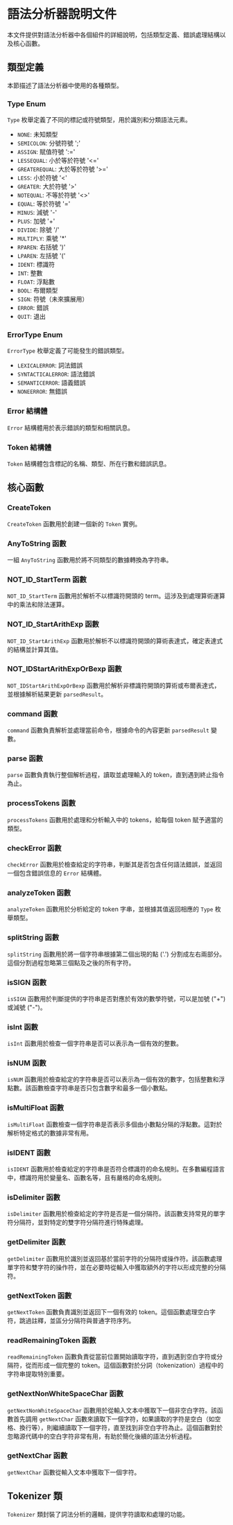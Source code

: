 # 語法分析器說明文件

本文件提供對語法分析器中各個組件的詳細說明，包括類型定義、錯誤處理結構以及核心函數。

## 類型定義

本節描述了語法分析器中使用的各種類型。

### Type Enum

`Type` 枚舉定義了不同的標記或符號類型，用於識別和分類語法元素。

- `NONE`: 未知類型
- `SEMICOLON`: 分號符號 ';'
- `ASSIGN`: 賦值符號 ':='
- `LESSEQUAL`: 小於等於符號 '<='
- `GREATEREQUAL`: 大於等於符號 '>='
- `LESS`: 小於符號 '<'
- `GREATER`: 大於符號 '>'
- `NOTEQUAL`: 不等於符號 '<>'
- `EQUAL`: 等於符號 '='
- `MINUS`: 減號 '-'
- `PLUS`: 加號 '+'
- `DIVIDE`: 除號 '/'
- `MULTIPLY`: 乘號 '*'
- `RPAREN`: 右括號 ')'
- `LPAREN`: 左括號 '('
- `IDENT`: 標識符
- `INT`: 整數
- `FLOAT`: 浮點數
- `BOOL`: 布爾類型
- `SIGN`: 符號（未來擴展用）
- `ERROR`: 錯誤
- `QUIT`: 退出

### ErrorType Enum

`ErrorType` 枚舉定義了可能發生的錯誤類型。

- `LEXICALERROR`: 詞法錯誤
- `SYNTACTICALERROR`: 語法錯誤
- `SEMANTICERROR`: 語義錯誤
- `NONEERROR`: 無錯誤

### Error 結構體

`Error` 結構體用於表示錯誤的類型和相關訊息。

### Token 結構體

`Token` 結構體包含標記的名稱、類型、所在行數和錯誤訊息。

## 核心函數

### CreateToken

`CreateToken` 函數用於創建一個新的 `Token` 實例。

### AnyToString 函數

一組 `AnyToString` 函數用於將不同類型的數據轉換為字符串。

### NOT_ID_StartTerm 函數

`NOT_ID_StartTerm` 函數用於解析不以標識符開頭的 term。這涉及到處理算術運算中的乘法和除法運算。

### NOT_ID_StartArithExp 函數

`NOT_ID_StartArithExp` 函數用於解析不以標識符開頭的算術表達式，確定表達式的結構並計算其值。


### NOT_IDStartArithExpOrBexp 函數

`NOT_IDStartArithExpOrBexp` 函數用於解析非標識符開頭的算術或布爾表達式，並根據解析結果更新 `parsedResult`。


### command 函數

`command` 函數負責解析並處理當前命令，根據命令的內容更新 `parsedResult` 變數。

### parse 函數

`parse` 函數負責執行整個解析過程，讀取並處理輸入的 token，直到遇到終止指令為止。

### processTokens 函數

`processTokens` 函數用於處理和分析輸入中的 tokens，給每個 token 賦予適當的類型。

### checkError 函數

`checkError` 函數用於檢查給定的字符串，判斷其是否包含任何語法錯誤，並返回一個包含錯誤信息的 `Error` 結構體。

### analyzeToken 函數

`analyzeToken` 函數用於分析給定的 token 字串，並根據其值返回相應的 `Type` 枚舉類型。

### splitString 函數

`splitString` 函數用於將一個字符串根據第二個出現的點 ('.') 分割成左右兩部分。這個分割過程忽略第三個點及之後的所有字符。

### isSIGN 函數

`isSIGN` 函數用於判斷提供的字符串是否對應於有效的數學符號，可以是加號 ("+") 或減號 ("-")。

### isInt 函數

`isInt` 函數用於檢查一個字符串是否可以表示為一個有效的整數。

### isNUM 函數

`isNUM` 函數用於檢查給定的字符串是否可以表示為一個有效的數字，包括整數和浮點數。該函數檢查字符串是否只包含數字和最多一個小數點。

### isMultiFloat 函數

`isMultiFloat` 函數檢查一個字符串是否表示多個由小數點分隔的浮點數。這對於解析特定格式的數據非常有用。


### isIDENT 函數

`isIDENT` 函數用於檢查給定的字符串是否符合標識符的命名規則。在多數編程語言中，標識符用於變量名、函數名等，且有嚴格的命名規則。

### isDelimiter 函數

`isDelimiter` 函數用於檢查給定的字符是否是一個分隔符。該函數支持常見的單字符分隔符，並對特定的雙字符分隔符進行特殊處理。

### getDelimiter 函數

`getDelimiter` 函數用於識別並返回基於當前字符的分隔符或操作符。該函數處理單字符和雙字符的操作符，並在必要時從輸入中獲取額外的字符以形成完整的分隔符。

### getNextToken 函數

`getNextToken` 函數負責識別並返回下一個有效的 token。這個函數處理空白字符，跳過註釋，並區分分隔符與普通字符序列。

### readRemainingToken 函數

`readRemainingToken` 函數負責從當前位置開始讀取字符，直到遇到空白字符或分隔符，從而形成一個完整的 token。這個函數對於分詞（tokenization）過程中的字符串提取特別重要。

### getNextNonWhiteSpaceChar 函數

`getNextNonWhiteSpaceChar` 函數用於從輸入文本中獲取下一個非空白字符。該函數首先調用 `getNextChar` 函數來讀取下一個字符，如果讀取的字符是空白（如空格、換行等），則繼續讀取下一個字符，直至找到非空白字符為止。這個函數對於忽略源代碼中的空白字符非常有用，有助於簡化後續的語法分析過程。

### getNextChar 函數

`getNextChar` 函數從輸入文本中獲取下一個字符。

## Tokenizer 類

`Tokenizer` 類封裝了詞法分析的邏輯，提供字符讀取和處理的功能。


